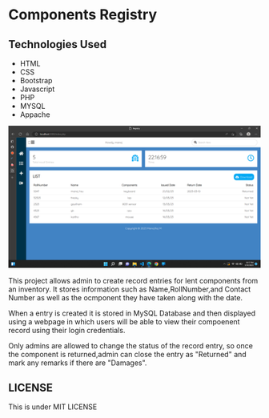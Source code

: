 # Components Registry
## Technologies Used

- HTML
- CSS
- Bootstrap
- Javascript
- PHP
- MYSQL
- Appache 

![alt text](https://github.com/manojrajm/registry-database/blob/main/op.png?raw=true)

This project allows admin to create record entries for lent components from an inventory.
It stores information such as Name,RollNumber,and Contact Number as well as the ocmponent they have taken along with the date.



When a entry is created it is stored in MySQL Database and then displayed using a webpage in which users will be able to view their compoenent record using their login credentials.

Only admins are allowed to change the status of the record entry, so  once the component is returned,admin can close the entry as "Returned" and mark any remarks if there are "Damages".


## LICENSE

This is under MIT LICENSE
